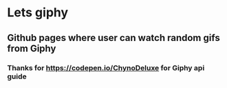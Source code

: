 # Lets giphy

## Github pages where user can watch random gifs from Giphy

### Thanks for https://codepen.io/ChynoDeluxe for Giphy api guide
